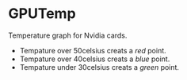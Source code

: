 # GPUTemp
Temperature graph for Nvidia cards.

* Tempature over 50celsius creats a _red_ point.
* Tempature over 40celsius creats a _blue_ point.
* Tempature under 30celsius creats a _green_ point.
